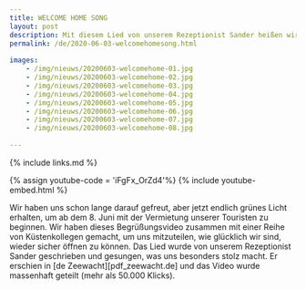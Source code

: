 ```yaml
---
title: WELCOME HOME SONG
layout: post
description: Mit diesem Lied von unserem Rezeptionist Sander heißen wir Sie wieder herzlich willkommen
permalink: /de/2020-06-03-welcomehomesong.html
    
images: 
    - /img/nieuws/20200603-welcomehome-01.jpg
    - /img/nieuws/20200603-welcomehome-02.jpg
    - /img/nieuws/20200603-welcomehome-03.jpg
    - /img/nieuws/20200603-welcomehome-04.jpg
    - /img/nieuws/20200603-welcomehome-05.jpg
    - /img/nieuws/20200603-welcomehome-06.jpg
    - /img/nieuws/20200603-welcomehome-07.jpg
    - /img/nieuws/20200603-welcomehome-08.jpg
    
---
```


{% include links.md %}

{% assign youtube-code = 'iFgFx_OrZd4'%}
{% include youtube-embed.html %}

Wir haben uns schon lange darauf gefreut, aber jetzt endlich grünes Licht erhalten, um ab dem 8. Juni mit der Vermietung unserer Touristen zu beginnen.
Wir haben dieses Begrüßungsvideo zusammen mit einer Reihe von Küstenkollegen gemacht, um uns mitzuteilen, wie glücklich wir sind, wieder sicher öffnen zu können.
Das Lied wurde von unserem Rezeptionist Sander geschrieben und gesungen, was uns besonders stolz macht. Er erschien in [de Zeewacht][pdf_zeewacht.de] und das Video wurde massenhaft geteilt (mehr als 50.000 Klicks).




